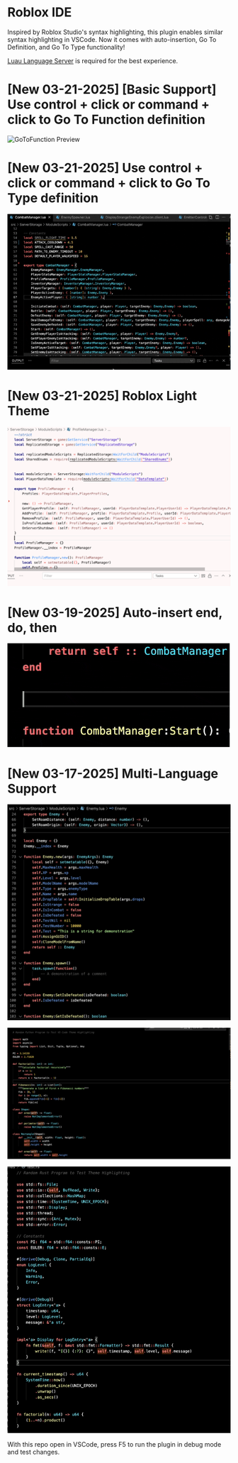 # Roblox IDE

Inspired by Roblox Studio's syntax highlighting, this plugin enables similar syntax highlighting in VSCode. Now it comes with auto-insertion, Go To Definition, and Go To Type functionality!

[Luau Language Server](https://marketplace.visualstudio.com/items?itemName=JohnnyMorganz.luau-lsp) is required for the best experience.

# [New 03-21-2025] [Basic Support] Use control + click or command + click to Go To Function definition
![GoToFunction Preview](images/gotofunctiondefinition.gif)

# [New 03-21-2025] Use control + click or command + click to Go To Type definition
![GoToType Preview](images/gototype.gif)

# [New 03-21-2025] Roblox Light Theme 
![Light Theme Preview](images/light_example.png)

# [New 03-19-2025] Auto-insert end, do, then 
![AutoInsertPreview](images/autocomplete.gif)

# [New 03-17-2025] Multi-Language Support 

![Luau Preview](images/example.png)

![Python Preview](images/python_example.png)

![Rust Preview](images/rust_example.png)


With this repo open in VSCode, press F5 to run the plugin in debug mode and test changes.